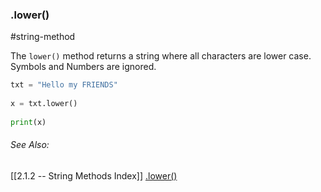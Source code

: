 ### .lower()
#string-method 

The `lower()` method returns a string where all characters are lower case.
Symbols and Numbers are ignored.

```py
txt = "Hello my FRIENDS"  
  
x = txt.lower()  
  
print(x)
```

###### See Also:
[[2.1.2 -- String Methods Index]]
[.lower()](https://www.w3schools.com/python/ref_string_lower.asp)